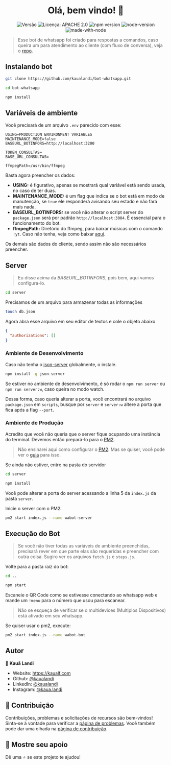 <h1 align="center">Olá, bem vindo! 👋</h1>
<p align="center">
<img alt="Versão" src="https://img.shields.io/badge/version-1.0-blue.svg?cacheSeconds=2592000" />
<img alt="Licença: APACHE 2.0" src="https://img.shields.io/badge/License-APACHE 2.0-yellow.svg" />
<img alt="npm version" src="https://img.shields.io/npm/v/@open-wa/wa-automate.svg?color=green"/>
<img alt="node-version" src="https://img.shields.io/node/v/@open-wa/wa-automate"/>
<img alt="made-with-node" src="https://img.shields.io/badge/Made%20with-node-1f425f.svg"/>

</p>

> Esse bot de whatsapp foi criado para respostas a comandos, caso queira um para atendimento ao cliente (com fluxo de conversa), veja o [repo](https://github.com/kaualandi/bot-whatsapp-flow/).

## Instalando bot
```bash
git clone https://github.com/kaualandi/bot-whatsapp.git
```
```bash
cd bot-whatsapp
```
```bash
npm install
```

## Variáveis de ambiente
Você precisará de um arquivo `.env` parecido com esse:
```env
USING=PRODUCTION ENVIRONMENT VARIABLES
MAINTENANCE_MODE=false
BASEURL_BOTINFORS=http://localhost:3200

TOKEN_CONSULTAS=
BASE_URL_CONSULTAS=

ffmpegPath=/usr/bin/ffmpeg
```
Basta agora preencher os dados:
- **USING:** é figurativo, apenas se mostrará qual variável está sendo usada, no caso de ter duas.
- **MAINTENANCE_MODE:** é um flag que indica se o bot está em modo de manutenção, se `true` ele responderá avisando seu estado e não fará mais nada.
- **BASEURL_BOTINFORS:** se você não alterar o script server do `package.json` será por padrão `http://localhost:3004`. É essencial para o funcionamento do bot.
- **ffmpegPath:** Diretório do ffmpeg, para baixar músicas com o comando `!yt`. Caso não tenha, veja como baixar [aqui](https://www.ffmpeg.org/download.html).

Os demais são dados do cliente, sendo assim não são necessários preencher.

## Server
> Eu disse acima da *BASEURL_BOTINFORS*, pois bem, aqui vamos configura-lo.

```bash
cd server
```

Precisamos de um arquivo para armazenar todas as informações

```bash
touch db.json
```

Agora abra esse arquivo em seu editor de textos e cole o objeto abaixo

```json
{
  "authorizations": []
}
```

### Ambiente de Desenvolvimento

Caso não tenha o [json-server](https://www.npmjs.com/package/json-server) globalmente, o instale.

```bash
npm install -g json-server
```

Se estiver no ambiente de desenvolvimento, é só rodar o `npm run server` ou `npm run server:w`, caso queira no modo watch.

Dessa forma, caso queria alterar a porta, você encontrará no arquivo `package.json` em `scripts`, busque por `server` e `server:w` altere a porta que fica após a flag `--port`.

### Ambiente de Produção

Acredito que você não queria que o server fique ocupando uma instância do terminal. Devemos então prepará-lo para o [PM2](https://pm2.keymetrics.io/).

> Não ensinarei aqui como configurar o [PM2](https://pm2.keymetrics.io/). Mas se quiser, você pode ver o [guia](https://pm2.keymetrics.io/docs/usage/quick-start/) para isso.

Se ainda não estiver, entre na pasta do servidor

```bash
cd server
```
```bash
npm install
```
Você pode alterar a porta do server acessando a linha 5 da `index.js` da pasta `server`.

Inicie o server com o PM2:
```bash
pm2 start index.js --name wabot-server
```

## Execução do Bot
> Se você não tiver todas as variáveis de ambiente preenchidas, precisará rever em que parte elas são requeridas e preencher com outra coisa. Sugiro ver os arquivos `fetch.js` e `steps.js`.

Volte para a pasta raíz do bot:
```bash
cd ..
```

```bash
npm start
```

Escaneie o QR Code como se estivesse conectando ao whatsapp web e mande um `!menu` para o número que usou para escanear.

> Não se esqueça de verificar se o multidevices (Multiplos Dispositivos) está ativado em seu whatsapp.

Se quiser usar o pm2, execute:
```bash
pm2 start index.js --name wabot-bot
```
## Autor

👤 **Kauã Landi**

* Website: https://kaualf.com
* Github: [@kaualandi](https://github.com/kaualandi)
* LinkedIn: [@kaualandi](https://linkedin.com/in/kaualandi)
* Instagram: [@kaua.landi](https://www.instagram.com/kaua.landi/)

## 🤝 Contribuição

Contribuições, problemas e solicitações de recursos são bem-vindos! <br/> Sinta-se à vontade para verificar a [página de problemas](https://github.com/kaualandi/bot-whatsapp/issues). Você também pode dar uma olhada na [página de contribuição](https://github.com/kaualandi/bot-whatsapp/pulls).

## 🥰 Mostre seu apoio

Dê uma ⭐️ se este projeto te ajudou!

